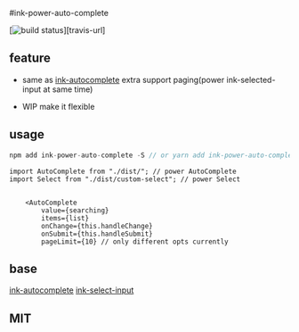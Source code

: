 #ink-power-auto-complete

[![build status][travis-image]][travis-url]

[travis-image]: https://travis-ci.org/Sunshine168/ink-power-autocomplete.svg?branch=master

## feature

* same as [ink-autocomplete](https://github.com/maticzav/ink-autocomplete) extra support paging(power ink-selected-input at same time)

* WIP make it flexible

## usage 

```js
npm add ink-power-auto-complete -S // or yarn add ink-power-auto-complete
```

```
import AutoComplete from "./dist/"; // power AutoComplete 
import Select from "./dist/custom-select"; // power Select


	<AutoComplete
		value={searching}
		items={list}
		onChange={this.handleChange}
		onSubmit={this.handleSubmit}
		pageLimit={10} // only different opts currently
```


 
 
## base 

[ink-autocomplete](https://github.com/maticzav/ink-autocomplete)
[ink-select-input](https://github.com/vadimdemedes/ink-select-input) 


## MIT



